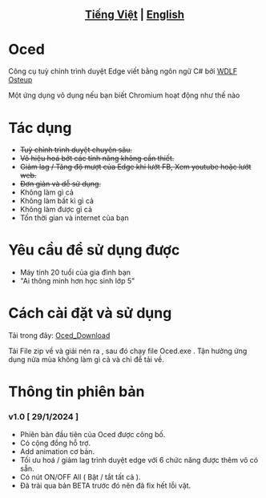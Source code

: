 ## <div align="center"><b><a href="README.md">Tiếng Việt</a> | <a href="README_EN.md">English</a></b></div>

# Oced

Công cụ tuỳ chỉnh trình duyệt Edge viết bằng ngôn ngữ C# bởi [WDLF Osteup](https://www.youtube.com/channel/UCqnb_ntxhhG_js7OdiSGs1A)

Một ứng dụng vô dụng nếu bạn biết Chromium hoạt động như thế nào

# Tác dụng
- ~~Tuỳ chỉnh trình duyệt chuyên sâu.~~
- ~~Vô hiệu hoá bớt các tính năng không cần thiết.~~
- ~~Giảm lag / Tăng độ mượt của Edge khi lướt FB, Xem youtube hoặc lướt web.~~
- ~~Đơn giản và dễ sử dụng.~~
- Không làm gì cả
- Không làm bất kì gì cả
- Không làm được gì cả
- Tốn thời gian và internet của bạn

# Yêu cầu để sử dụng được
- Máy tính 20 tuổi của gia đình bạn
- "Ai thông minh hơn học sinh lớp 5"

# Cách cài đặt và sử dụng
Tải trong đây: [Oced_Download](https://github.com/SiroCandy06/Oced/releases)

Tải File zip về và giải nén ra , sau đó chạy file Oced.exe . Tận hưởng ứng dụng nửa mùa không làm gì cả và chỉ để tải về.


# Thông tin phiên bản
### v1.0 [ 29/1/2024 ]
- Phiên bản đầu tiên của Oced được công bố.
- Có cộng đồng hỗ trợ.
- Add animation cơ bản.
- Tối ưu hoá / giảm lag trình duyệt edge với 6 chức năng được thêm vô có sẵn.
- Có nút ON/OFF All ( Bật / tắt tất cả ).
- Đã trải qua bản BETA trước đó nên đã fix hết lỗi vặt.
